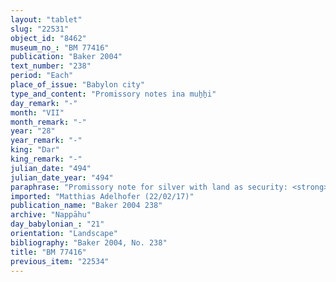 ```yaml
---
layout: "tablet"
slug: "22531"
object_id: "8462"
museum_no_: "BM 77416"
publication: "Baker 2004"
text_number: "238"
period: "Each"
place_of_issue: "Babylon city"
type_and_content: "Promissory notes ina muẖẖi"
day_remark: "-"
month: "VII"
month_remark: "-"
year: "28"
year_remark: "-"
king: "Dar"
king_remark: "-"
julian_date: "494"
julian_date_year: "494"
paraphrase: "Promissory note for silver with land as security: <strong>B</strong> owes <strong>A</strong> 1/3 mina 1 1/12 shekels of cut silver of 1/8 alloy. He is to pay it on the 10<sup>th</sup> Arahsamnu (VIII). His land planted with date-palms in Kār-Ta&scaron;mētu next to that of <strong>C</strong> is <strong>A</strong>&rsquo;s security. 4 witnesses and the scribe (Nidintu-Marduk/Rab-ban&ecirc;).<br /> &nbsp;<br /> <strong>A</strong>&nbsp;= Baqqa/Iddin-Nab&ucirc;//Rab-ban&ecirc;; <strong>B</strong> = &Scaron;ellebu/Iddin-Nab&ucirc;//Nappāhu; <strong>C</strong>&nbsp;= Nab&ucirc;-kuṣur&scaron;u/Nādin//Gahal<br /> &nbsp;"
imported: "Matthias Adelhofer (22/02/17)"
publication_name: "Baker 2004 238"
archive: "Nappāhu"
day_babylonian_: "21"
orientation: "Landscape"
bibliography: "Baker 2004, No. 238"
title: "BM 77416"
previous_item: "22534"
---
```

